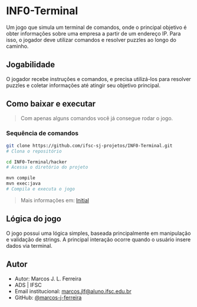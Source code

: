 # INF0-Terminal
Um jogo que simula um terminal de comandos, onde o principal objetivo é obter informações sobre uma empresa a partir de um endereço IP. Para isso, o jogador deve utilizar comandos e resolver puzzles ao longo do caminho.

## Jogabilidade

O jogador recebe instruções e comandos, e precisa utilizá-los para resolver puzzles e coletar informações até atingir seu objetivo principal.

## Como baixar e executar

> Com apenas alguns comandos você já consegue rodar o jogo.

### Sequência de comandos

```bash
git clone https://github.com/ifsc-sj-projetos/INF0-Terminal.git
# Clona o repositório

cd INF0-Terminal/hacker
# Acessa o diretório do projeto

mvn compile
mvn exec:java
# Compila e executa o jogo
```

>Mais informações em: [Initial](./docs/Initial.md)

## Lógica do jogo

O jogo possui uma lógica simples, baseada principalmente em manipulação e validação de strings. A principal interação ocorre quando o usuário insere dados via terminal.

## Autor

- Autor: Marcos J. L. Ferreira
- ADS | IFSC  
- Email institucional: marcos.jlf@aluno.ifsc.edu.br  
- GitHub: [@marcos-j-ferreira](https://github.com/marcos-j-ferreira)  
